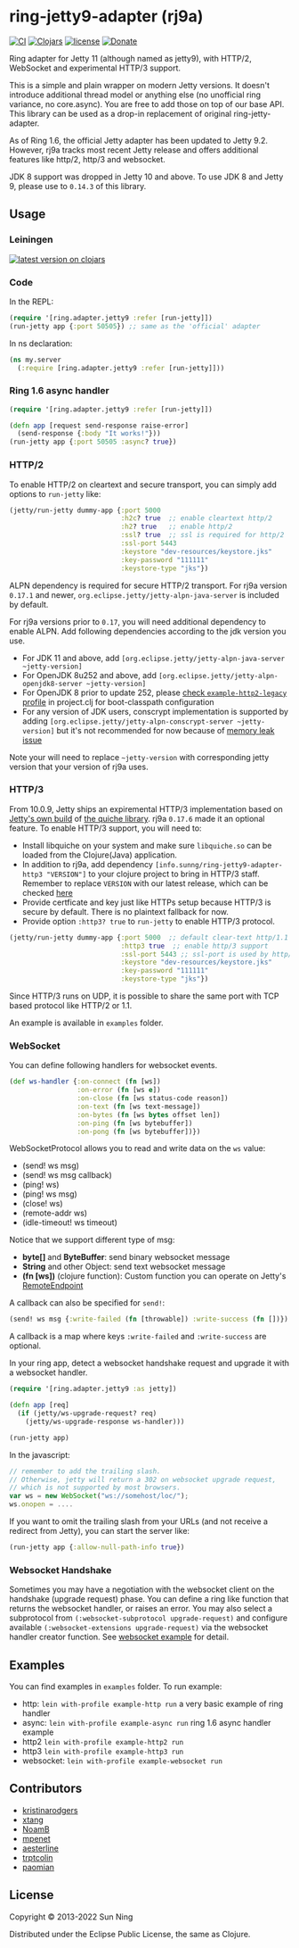 # ring-jetty9-adapter (rj9a)

[![CI](https://github.com/sunng87/ring-jetty9-adapter/actions/workflows/clojure.yml/badge.svg)](https://github.com/sunng87/ring-jetty9-adapter/actions/workflows/clojure.yml)
[![Clojars](https://img.shields.io/clojars/v/info.sunng/ring-jetty9-adapter.svg?maxAge=2592000)](https://clojars.org/info.sunng/ring-jetty9-adapter)
[![license](https://img.shields.io/github/license/sunng87/ring-jetty9-adapter.svg?maxAge=2592000)]()
[![Donate](https://img.shields.io/badge/donate-liberapay-yellow.svg)](https://liberapay.com/Sunng/donate)

Ring adapter for Jetty 11 (although named as jetty9), with HTTP/2,
WebSocket and experimental HTTP/3 support.

This is a simple and plain wrapper on modern Jetty versions. It
doesn't introduce additional thread model or anything else (no
unofficial ring variance, no core.async). You are free to add those on
top of our base API. This library can be used as a drop-in replacement
of original ring-jetty-adapter.

As of Ring 1.6, the official Jetty adapter has been updated to Jetty
9.2. However, rj9a tracks most recent Jetty release and offers
additional features like http/2, http/3 and websocket.

JDK 8 support was dropped in Jetty 10 and above. To use JDK 8 and
Jetty 9, please use to `0.14.3` of this library.

## Usage

### Leiningen

[![latest version on clojars](http://clojars.org/info.sunng/ring-jetty9-adapter/latest-version.svg)](https://clojars.org/info.sunng/ring-jetty9-adapter)

### Code

In the REPL:

```clojure
(require '[ring.adapter.jetty9 :refer [run-jetty]])
(run-jetty app {:port 50505}) ;; same as the 'official' adapter
```

In ns declaration:

```clojure
(ns my.server
  (:require [ring.adapter.jetty9 :refer [run-jetty]]))
```

### Ring 1.6 async handler

```clojure
(require '[ring.adapter.jetty9 :refer [run-jetty]])

(defn app [request send-response raise-error]
  (send-response {:body "It works!"}))
(run-jetty app {:port 50505 :async? true})
```

### HTTP/2

To enable HTTP/2 on cleartext and secure transport, you can simply add
options to `run-jetty` like:

```clojure
(jetty/run-jetty dummy-app {:port 5000
                            :h2c? true  ;; enable cleartext http/2
                            :h2? true   ;; enable http/2
                            :ssl? true  ;; ssl is required for http/2
                            :ssl-port 5443
                            :keystore "dev-resources/keystore.jks"
                            :key-password "111111"
                            :keystore-type "jks"})
```

ALPN dependency is required for secure HTTP/2 transport. For rj9a
version `0.17.1` and newer, `org.eclipse.jetty/jetty-alpn-java-server`
is included by default.

For rj9a versions prior to `0.17`, you will need additional dependency
to enable ALPN. Add following dependencies according to the jdk
version you use.

* For JDK 11 and above, add `[org.eclipse.jetty/jetty-alpn-java-server ~jetty-version]`
* For OpenJDK 8u252 and above, add `[org.eclipse.jetty/jetty-alpn-openjdk8-server ~jetty-version]`
* For OpenJDK 8 prior to update 252, please [check
`example-http2-legacy`
profile](https://github.com/sunng87/ring-jetty9-adapter/blob/0.14.3/project.clj#L26)
in project.clj for boot-classpath configuration
* For any version of JDK users, conscrypt implementation is supported by
adding `[org.eclipse.jetty/jetty-alpn-conscrypt-server
~jetty-version]` but it's not recommended for now because of [memory
leak issue](https://github.com/google/conscrypt/issues/835)

Note your will need to replace `~jetty-version` with corresponding jetty version that
your version of rj9a uses.

### HTTP/3

From 10.0.9, Jetty ships an expiremental HTTP/3 implementation based
on [Jetty's own build](https://github.com/jetty-project/jetty-quiche-native) of
[the quiche library](https://github.com/cloudflare/quiche). rj9a `0.17.6` made
it an optional feature. To enable HTTP/3 support, you will need to:

* Install libquiche on your system and make sure `libquiche.so` can be
  loaded from the Clojure(Java) application.
* In addition to rj9a, add dependency
  `[info.sunng/ring-jetty9-adapter-http3 "VERSION"]` to your clojure
  project to bring in HTTP/3 staff. Remember to replace `VERSION` with our
  latest release, which can be checked
  [here](https://clojars.org/info.sunng/ring-jetty9-adapter-http3)
* Provide certficate and key just like HTTPs setup because HTTP/3 is
  secure by default. There is no plaintext fallback for now.
* Provide option `:http3? true` to `run-jetty` to enable HTTP/3
  protocol.

```clojure
(jetty/run-jetty dummy-app {:port 5000  ;; default clear-text http/1.1 port
                            :http3 true  ;; enable http/3 support
                            :ssl-port 5443 ;; ssl-port is used by http/3
                            :keystore "dev-resources/keystore.jks"
                            :key-password "111111"
                            :keystore-type "jks"})
```

Since HTTP/3 runs on UDP, it is possible to share the same port with
TCP based protocol like HTTP/2 or 1.1.

An example is available in `examples` folder.

### WebSocket

You can define following handlers for websocket events.

```clojure
(def ws-handler {:on-connect (fn [ws])
                 :on-error (fn [ws e])
                 :on-close (fn [ws status-code reason])
                 :on-text (fn [ws text-message])
                 :on-bytes (fn [ws bytes offset len])
                 :on-ping (fn [ws bytebuffer])
                 :on-pong (fn [ws bytebuffer])})
```

WebSocketProtocol allows you to read and write data on the `ws` value:

* (send! ws msg)
* (send! ws msg callback)
* (ping! ws)
* (ping! ws msg)
* (close! ws)
* (remote-addr ws)
* (idle-timeout! ws timeout)

Notice that we support different type of msg:

* **byte[]** and **ByteBuffer**: send binary websocket message
* **String** and other Object: send text websocket message
* **(fn [ws])** (clojure function): Custom function you can operate on
  Jetty's
  [RemoteEndpoint](http://download.eclipse.org/jetty/stable-9/apidocs/org/eclipse/jetty/websocket/api/RemoteEndpoint.html)

A callback can also be specified for `send!`:

```clojure
(send! ws msg {:write-failed (fn [throwable]) :write-success (fn [])})
```

A callback is a map where keys `:write-failed` and `:write-success`
are optional.

In your ring app, detect a websocket handshake request and upgrade it
with a websocket handler.

```clojure
(require '[ring.adapter.jetty9 :as jetty])

(defn app [req]
  (if (jetty/ws-upgrade-request? req)
    (jetty/ws-upgrade-response ws-handler)))

(run-jetty app)
```

In the javascript:
```javascript
// remember to add the trailing slash.
// Otherwise, jetty will return a 302 on websocket upgrade request,
// which is not supported by most browsers.
var ws = new WebSocket("ws://somehost/loc/");
ws.onopen = ....
```

If you want to omit the trailing slash from your URLs (and not receive
a redirect from Jetty), you can start the server like:
```clojure
(run-jetty app {:allow-null-path-info true})
```

### Websocket Handshake

Sometimes you may have a negotiation with the websocket client on the
handshake (upgrade request) phase. You can define a ring like function
that returns the websocket handler, or raises an error. You may also
select a subprotocol from `(:websocket-subprotocol upgrade-request)` and
configure available `(:websocket-extensions upgrade-request)` via the
websocket handler creator function. See [websocket
example](https://github.com/sunng87/ring-jetty9-adapter/blob/master/examples/rj9a/websocket.clj)
for detail.

## Examples

You can find examples in `examples` folder. To run example:

* http: `lein with-profile example-http run` a very basic
  example of ring handler
* async: `lein with-profile example-async run` ring 1.6 async
  handler example
* http2 `lein with-profile example-http2 run`
* http3 `lein with-profile example-http3 run`
* websocket: `lein with-profile example-websocket run`

## Contributors

* [kristinarodgers](https://github.com/kristinarodgers)
* [xtang](https://github.com/xtang)
* [NoamB](https://github.com/NoamB)
* [mpenet](https://github.com/mpenet)
* [aesterline](https://github.com/aesterline)
* [trptcolin](https://github.com/trptcolin)
* [paomian](https://github.com/paomian)

## License

Copyright © 2013-2022 Sun Ning

Distributed under the Eclipse Public License, the same as Clojure.
